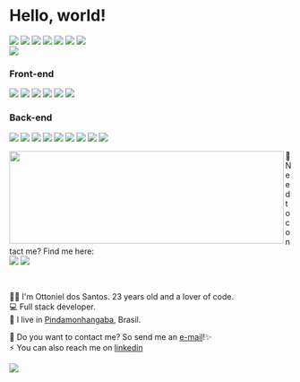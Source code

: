 <h1>Hello, world!</h1>

<p>
  <p>
    <p>
    <img src="https://img.shields.io/badge/Ubuntu-E95420?style=for-the-badge&logo=ubuntu&logoColor=white"/>
    <img src="https://img.shields.io/badge/Visual_Studio_Code-0078D4?style=for-the-badge&logo=visual%20studio%20code&logoColor=white"/>
    <img src="https://img.shields.io/badge/GitHub-100000?style=for-the-badge&logo=github&logoColor=white"/>
    <img src="https://img.shields.io/badge/GIT-E44C30?style=for-the-badge&logo=git&logoColor=white"/>
    <img src="https://img.shields.io/badge/Trello-0052CC?style=for-the-badge&logo=trello&logoColor=white"/>
    <img src="https://img.shields.io/badge/Figma-F24E1E?style=for-the-badge&logo=figma&logoColor=white"/>
    <img src="https://img.shields.io/badge/Notion-000000?style=for-the-badge&logo=notion&logoColor=white"/><br/>
    <img src="https://img.shields.io/badge/SAP-0FAAFF.svg?style=for-the-badge&logo=SAP&logoColor=white"/>
    </p>
<h3>Front-end</h3>
    <p>
    <img src="https://img.shields.io/badge/HTML5-E34F26?style=for-the-badge&logo=html5&logoColor=white"/>
    <img src="https://img.shields.io/badge/CSS3-1572B6?style=for-the-badge&logo=css3&logoColor=white"/>
    <img src="https://img.shields.io/badge/Python-3776AB?style=for-the-badge&logo=python&logoColor=white"/>
    <img src="https://img.shields.io/badge/JavaScript-F7DF1E?style=for-the-badge&logo=javascript&logoColor=black"/>
    <img src="https://img.shields.io/badge/TypeScript-007ACC?style=for-the-badge&logo=typescript&logoColor=white"/>
    <img src="https://img.shields.io/badge/React-20232A?style=for-the-badge&logo=react&logoColor=61DAFB"/>
    </p>
    <h3>Back-end</h3>
    <p>
    <img src="https://img.shields.io/badge/Java-ED8B00?style=for-the-badge&logo=openjdk&logoColor=white"/>
    <img src="https://img.shields.io/badge/Node.js-43853D?style=for-the-badge&logo=node.js&logoColor=white"/>
    <img src="https://img.shields.io/badge/eslint-3A33D1?style=for-the-badge&logo=eslint&logoColor=white"/>
    <img src="https://img.shields.io/badge/prettier-1A2C34?style=for-the-badge&logo=prettier&logoColor=F7BA3E"/>
    <img src="https://img.shields.io/badge/Prisma-3982CE?style=for-the-badge&logo=Prisma&logoColor=white"/>
    <img src="https://img.shields.io/badge/Jest-323330?style=for-the-badge&logo=Jest&logoColor=white"/>
    <img src="https://img.shields.io/badge/MongoDB-4EA94B?style=for-the-badge&logo=mongodb&logoColor=white"/>
    <img src="https://img.shields.io/badge/PostgreSQL-316192?style=for-the-badge&logo=postgresql&logoColor=white"/>
    <img src="https://img.shields.io/badge/Docker-2496ED.svg?style=for-the-badge&logo=Docker&logoColor=white"/>
  </P>
  </p>
    <img align="left" width="490" height="165" src="https://github-readme-stats.vercel.app/api?username=OttoHapuc&show_icons=true&hide_border=false&line_height=20&title_color=f69673&icon_color=1b93c9&bg_color=151515&show_owner=true"/>
</p>

<p>
  📣 Need to contact me? Find me here: <br/>
  <a href="mailto:dossantoshapuc@gmail.com"><img src="https://img.shields.io/badge/e‑mail-D14836.svg?style=for-the-badge&logo=GMail&logoColor=white"/></a>
  <a href="https://www.linkedin.com/in/ottoniel-hapuc-dos-santos-471659232/"><img src="https://img.shields.io/badge/linkedin-0077B5.svg?style=for-the-badge&logo=linkedin&logoColor=white"/></a>
  
</p>

<p>‎ </p>

<p>
  👨‍💻 I'm <bold>Ottoniel dos Santos</bold>. 23 years old and a lover of code.<br/>
  💻 Full stack developer.</br>
  💼 I live in <a href="https://goo.gl/maps/3koqQ5LvKFZ2Bm8J7">Pindamonhangaba</a>, Brasil.<br/>
</p>

<p>
  🔗 Do you want to contact me? So send me an <a href="mailto:dossantoshapuc@gmail.com">e-mail</a>!✨<br/>
  ⚡ You can also reach me on <a href="https://www.linkedin.com/in/ottoniel-hapuc-dos-santos-471659232/">linkedin</a><br/>
</p>

![](./profile-3d-contrib/profile-night-green.svg)
